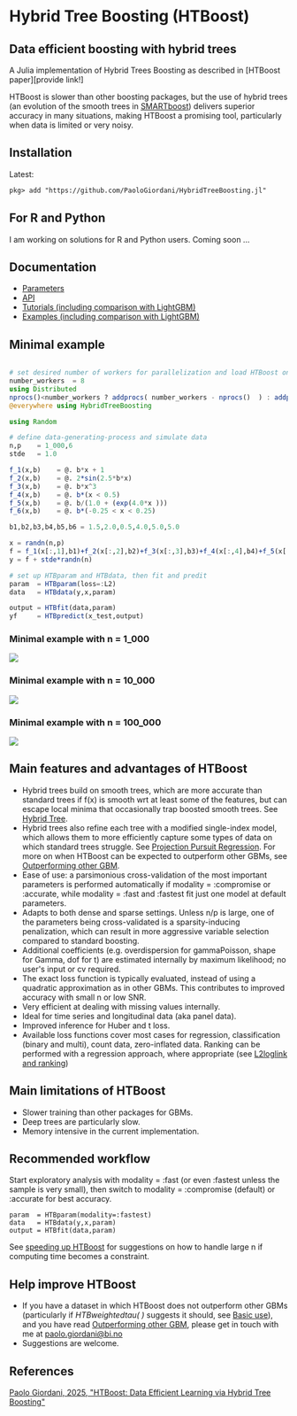 # Hybrid Tree Boosting (HTBoost)


## Data efficient boosting with hybrid trees 

A Julia implementation of Hybrid Trees Boosting as described in [HTBoost paper][provide link!] 

HTBoost is slower than other boosting packages, but the use of hybrid trees (an evolution of the smooth trees in [SMARTboost](https://github.com/PaoloGiordani/SMARTboost.jl)) delivers superior accuracy in many situations, making HTBoost a promising tool, particularly when data is limited or very noisy. 

## Installation
Latest:

```markdown
pkg> add "https://github.com/PaoloGiordani/HybridTreeBoosting.jl"    
```

## For R and Python 

I am working on solutions for R and Python users. Coming soon ... 

## Documentation 

- [Parameters](Parameters.md)
- [API](JuliaAPI.md)
- [Tutorials (including comparison with LightGBM)](Tutorials.md) 
- [Examples (including comparison with LightGBM)](Examples.md) 

## Minimal example 

```julia

# set desired number of workers for parallelization and load HTBoost on all workers
number_workers  = 8      
using Distributed
nprocs()<number_workers ? addprocs( number_workers - nprocs()  ) : addprocs(0)
@everywhere using HybridTreeBoosting

using Random 

# define data-generating-process and simulate data  
n,p    = 1_000,6
stde   = 1.0

f_1(x,b)    = @. b*x + 1 
f_2(x,b)    = @. 2*sin(2.5*b*x)  
f_3(x,b)    = @. b*x^3
f_4(x,b)    = @. b*(x < 0.5) 
f_5(x,b)    = @. b/(1.0 + (exp(4.0*x )))
f_6(x,b)    = @. b*(-0.25 < x < 0.25) 

b1,b2,b3,b4,b5,b6 = 1.5,2.0,0.5,4.0,5.0,5.0

x = randn(n,p)
f = f_1(x[:,1],b1)+f_2(x[:,2],b2)+f_3(x[:,3],b3)+f_4(x[:,4],b4)+f_5(x[:,5],b5)+f_6(x[:,6],b6)
y = f + stde*randn(n)

# set up HTBparam and HTBdata, then fit and predit
param  = HTBparam(loss=:L2)       
data   = HTBdata(y,x,param)

output = HTBfit(data,param)
yf     = HTBpredict(x_test,output)  

```

### Minimal example with n = 1_000

![](assets/Minimal1k.png)

### Minimal example with n = 10_000

![](assets/Minimal10k.png)

### Minimal example with n = 100_000

![](assets/Minimal100k.png)

## Main features and advantages of HTBoost 

- Hybrid trees build on smooth trees, which are more accurate than standard trees if f(x) is smooth wrt at least some of the features, but can escape local minima that occasionally trap boosted smooth trees. See [Hybrid Tree](examples/Hybrid_trees.md).
- Hybrid trees also refine each tree with a modified single-index model, which allows them to more efficiently capture some types of data on which standard trees struggle. See [Projection Pursuit Regression](examples/Projection_pursuit_regression.md). For more on when HTBoost can be expected to outperform other GBMs, see [Outperforming other GBM](Outperforming_other_GBM.md).
- Ease of use: a parsimonious cross-validation of the most important parameters is performed automatically if modality = :compromise or :accurate, while modality = :fast and :fastest fit just one model at default parameters.
- Adapts to both dense and sparse settings. Unless n/p is large, one of the parameters being cross-validated is a sparsity-inducing penalization, which can result in more aggressive variable selection compared to standard boosting.
- Additional coefficients (e.g. overdispersion for gammaPoisson, shape for Gamma, dof for t) are estimated internally by maximum likelihood; no user's input or cv required.
- The exact loss function is typically evaluated, instead of using a quadratic approximation as in other GBMs. This contributes to improved accuracy with small n or low SNR.
- Very efficient at dealing with missing values internally.
- Ideal for time series and longitudinal data (aka panel data).
- Improved inference for Huber and t loss. 
- Available loss functions cover most cases for regression, classification (binary and multi), count data, zero-inflated data. Ranking can be performed with a regression approach, where appropriate (see [L2loglink and ranking](tutorials/L2loglink_and_rank.md))
  
## Main limitations of HTBoost 

- Slower training than other packages for GBMs.
- Deep trees are particularly slow.
- Memory intensive in the current implementation. 

## Recommended workflow 

Start exploratory analysis with modality = :fast (or even :fastest unless the sample is very small),
then switch to modality = :compromise (default) or :accurate for best accuracy. 

```
param  = HTBparam(modality=:fastest)       
data   = HTBdata(y,x,param)
output = HTBfit(data,param)
```

See [speeding up HTBoost](tutorials/Faster_large_n.md) for suggestions on how to handle large n if computing time becomes a constraint.
## Help improve HTBoost 

- If you have a dataset in which HTBoost does not outperform other GBMs (particularly if *HTBweightedtau( )* suggests it should, see [Basic use](tutorials/Basic_use.md)), and you have read [Outperforming other GBM](Outperforming_other_GBM.md), please get in touch with me at paolo.giordani@bi.no
- Suggestions are welcome.

## References
[Paolo Giordani, 2025, "HTBoost: Data Efficient Learning via Hybrid Tree Boosting"]()

